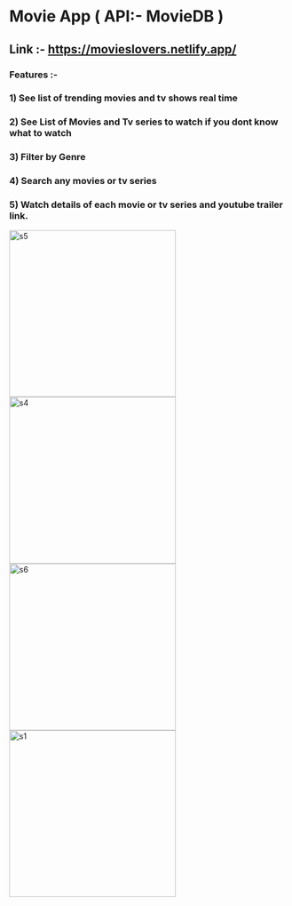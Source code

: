 # Movie App ( API:- MovieDB )

## Link :- https://movieslovers.netlify.app/


### Features :- 

### 1) See list of trending movies and tv shows real time
### 2) See List of Movies and Tv series to watch if you dont know what to watch
### 3) Filter by Genre
### 4) Search any movies or tv series
### 5) Watch details of each movie or tv series and youtube trailer link.
<a href="https://ibb.co/xSQ1Bz6"><img src="https://i.ibb.co/1fxrPRT/s5.png" alt="s5" border="0" height="300" widdth="150"></a>
<a href="https://ibb.co/TBZ9fnn"><img src="https://i.ibb.co/Rp1RFMM/s4.png" alt="s4" border="0" height="300" widdth="150"></a>
<a href="https://ibb.co/4P85F7g"><img src="https://i.ibb.co/f4kPX2G/s6.png" alt="s6" border="0" height="300" widdth="150"></a>
<a href="https://ibb.co/J52Gjd6"><img src="https://i.ibb.co/hDH4FMQ/s1.png" alt="s1" border="0" height="300" widdth="420"></a>
